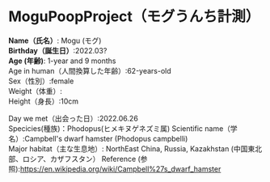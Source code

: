 # MoguPoopProject（モグうんち計測）
<b>Name（氏名）</b>: Mogu (モグ)<br/>
<b>Birthday（誕生日）</b>:2022.03?<br/>
<strong>Age (年齢)</strong>: 1-year and 9 months<br/>
Age in human（人間換算した年齢）:62-years-old<br/>
Sex（性別）:female<br/>
Weight（体重）:<br/>
Height（身長）:10cm<br/>

Day we met（出会った日）:2022.06.26<br/>
Specicies(種族)：Phodopus(ヒメキヌゲネズミ属)
Scientific name（学名）:Campbell's dwarf hamster (Phodopus campbelli) <br/>
Major habitat（主な生息地）: NorthEast China, Russia, Kazakhstan (中国東北部、ロシア、カザフスタン）
Reference (参照):https://en.wikipedia.org/wiki/Campbell%27s_dwarf_hamster
